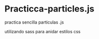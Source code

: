 # Practicca-particles.js

practica  sencilla particulas .js 

utilizando  sass para anidar estilos  css 

